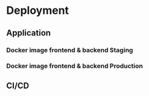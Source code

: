 # Deployment

## Application
### Docker image frontend & backend Staging

### Docker image frontend & backend Production

## CI/CD
